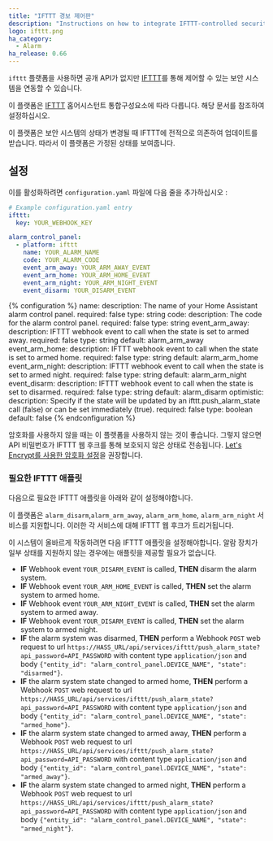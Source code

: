 ```yaml
---
title: "IFTTT 경보 제어판"
description: "Instructions on how to integrate IFTTT-controlled security systems into Home Assistant."
logo: ifttt.png
ha_category:
  - Alarm
ha_release: 0.66
---
```


`ifttt` 플랫폼을 사용하면 공개 API가 없지만 [IFTTT](https://ifttt.com/discover)를 통해 제어할 수 있는 보안 시스템을 연동할 수 있습니다.

이 플랫폼은 [IFTTT](/integrations/ifttt/) 홈어시스턴트 통합구성요소에 따라 다릅니다. 해당 문서를 참조하여 설정하십시오.

<div class='note'>
이 플랫폼은 보안 시스템의 상태가 변경될 때 IFTTT에 전적으로 의존하여 업데이트를 받습니다. 따라서 이 플랫폼은 가정된 상태를 보여줍니다.
</div>

## 설정

이를 활성화하려면 `configuration.yaml` 파일에 다음 줄을 추가하십시오 :

```yaml
# Example configuration.yaml entry
ifttt:
  key: YOUR_WEBHOOK_KEY

alarm_control_panel:
  - platform: ifttt
    name: YOUR_ALARM_NAME
    code: YOUR_ALARM_CODE
    event_arm_away: YOUR_ARM_AWAY_EVENT
    event_arm_home: YOUR_ARM_HOME_EVENT
    event_arm_night: YOUR_ARM_NIGHT_EVENT
    event_disarm: YOUR_DISARM_EVENT
```

{% configuration %}
name:
  description: The name of your Home Assistant alarm control panel.
  required: false
  type: string
code:
  description: The code for the alarm control panel.
  required: false
  type: string
event_arm_away:
  description: IFTTT webhook event to call when the state is set to armed away.
  required: false
  type: string
  default: alarm_arm_away
event_arm_home:
  description: IFTTT webhook event to call when the state is set to armed home.
  required: false
  type: string
  default: alarm_arm_home
event_arm_night:
  description: IFTTT webhook event to call when the state is set to armed night.
  required: false
  type: string
  default: alarm_arm_night
event_disarm:
  description: IFTTT webhook event to call when the state is set to disarmed.
  required: false
  type: string
  default: alarm_disarm
optimistic:
  description: Specify if the state will be updated by an ifttt.push_alarm_state call (false) or can be set immediately (true).
  required: false
  type: boolean
  default: false
{% endconfiguration %}

<div class='note warning'>

암호화를 사용하지 않을 때는 이 플랫폼을 사용하지 않는 것이 좋습니다. 그렇지 않으면 API 비밀번호가 IFTTT 웹 후크를 통해 보호되지 않은 상태로 전송됩니다. [Let's Encrypt를 사용한 암호화 설정](https://home-assistant.io/blog/2017/09/27/effortless-encryption-with-lets-encrypt-and-duckdns/)을 권장합니다.

</div>

### 필요한 IFTTT 애플릿

다음으로 필요한 IFTTT 애플릿을 아래와 같이 설정해야합니다.

이 플랫폼은 `alarm_disarm`,`alarm_arm_away`, `alarm_arm_home`, `alarm_arm_night` 서비스를 지원합니다. 이러한 각 서비스에 대해 IFTTT 웹 후크가 트리거됩니다.

이 시스템이 올바르게 작동하려면 다음 IFTTT 애플릿을 설정해야합니다. 알람 장치가 일부 상태를 지원하지 않는 경우에는 애플릿을 제공할 필요가 없습니다.
* **IF** Webhook event `YOUR_DISARM_EVENT` is called, **THEN** disarm the alarm system.
* **IF** Webhook event `YOUR_ARM_HOME_EVENT` is called, **THEN** set the alarm system to armed home.
* **IF** Webhook event `YOUR_ARM_NIGHT_EVENT` is called, **THEN** set the alarm system to armed away.
* **IF** Webhook event `YOUR_DISARM_EVENT` is called, **THEN** set the alarm system to armed night.
* **IF** the alarm system was disarmed, **THEN** perform a Webhook `POST` web request to url `https://HASS_URL/api/services/ifttt/push_alarm_state?api_password=API_PASSWORD` with content type `application/json` and body `{"entity_id": "alarm_control_panel.DEVICE_NAME", "state": "disarmed"}`.
* **IF** the alarm system state changed to armed home, **THEN** perform a Webhook `POST` web request to url `https://HASS_URL/api/services/ifttt/push_alarm_state?api_password=API_PASSWORD` with content type `application/json` and body `{"entity_id": "alarm_control_panel.DEVICE_NAME", "state": "armed_home"}`.
* **IF** the alarm system state changed to armed away, **THEN** perform a Webhook `POST` web request to url `https://HASS_URL/api/services/ifttt/push_alarm_state?api_password=API_PASSWORD` with content type `application/json` and body `{"entity_id": "alarm_control_panel.DEVICE_NAME", "state": "armed_away"}`.
* **IF** the alarm system state changed to armed night, **THEN** perform a Webhook `POST` web request to url `https://HASS_URL/api/services/ifttt/push_alarm_state?api_password=API_PASSWORD` with content type `application/json` and body `{"entity_id": "alarm_control_panel.DEVICE_NAME", "state": "armed_night"}`.
